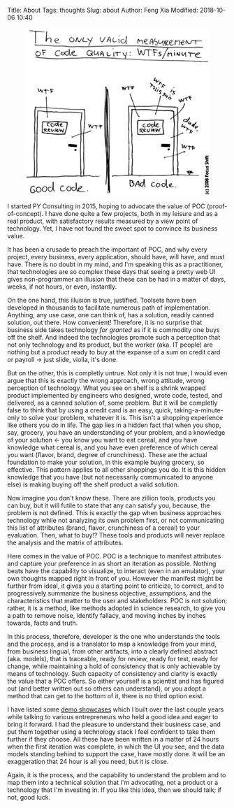 Title: About
Tags: thoughts
Slug: about
Author: Feng Xia
Modified: 2018-10-06 10:40

<figure class="col l6 m6 s12">
  <img src="images/funny/wtf-code.png"/>
</figure>


I started PY Consulting in 2015, hoping to advocate the value of POC
(proof-of-concept). I have done quite a few projects, both in my
leisure and as a real product, with satisfactory results measured by a
view point of technology. Yet, I have not found the sweet spot to
convince its business value.

It has been a crusade to preach the important of POC, and why every
project, every business, every application, should have, will have,
and must have. There is no doubt in my mind, and I'm speaking this as
a practitioner, that technologies are so complex these days that
seeing a pretty web UI gives non-programmer an illusion that these can
be had in a matter of days, weeks, if not hours, or even, instantly.

On the one hand, this illusion is true, justified. Toolsets have been
developed in thousands to facilitate numerous path of
implementation. Anything, any use case, one can think of, has a
solution, readily canned solution, out there. How convenient!
Therefore, it is no surprise that business side takes technology _for
granted_ as if it is commodity one buys off the shelf. And indeed the
technologies promote such a perception that not only technology and
its product, but the worker (aka. IT people) are nothing but a product
ready to buy at the expanse of a sum on credit card or payroll &rarr;
just slide, violla, it's done.

But on the other, this is completly untrue. Not only it is not true, I
would even argue that this is exactly the wrong approach, wrong
attitude, wrong perception of technology. What you see on shelf is a
shrink wrapped product implemented by engineers who designed, wrote
code, tested, and delivered, as a canned solution of, some
problem. But it will be completly false to think that by using a
credit card is an easy, quick, taking-a-minute-only to solve your
problem, whatever it is. This isn't a shopping experience like others
you do in life. The gap lies in a hidden fact that when you shop, say,
grocery, you have an understanding of your problem, and a knowledge of
your solution &larr; you know you want to eat cereal, and you
have knowledge what cereal is, and you have even preference of which
cereal you want (flavor, brand, degree of crunchiness). These are the
actual foundation to make your solution, in this example buying
grocery, so effective. This pattern applies to all other shoppings you
do. It is this hidden knowledge that you have (but not necessarily
communicated to anyone else) is making buying off the shelf product a
valid solution. 

Now imagine you don't know these. There are zillion tools, products
you can buy, but it will futile to state that any can satisfy you,
because, the problem is not defined. This is exactly the gap when
business approaches technology while not analyzing its own problem
first, or not communicating this list of attributes (brand, flavor,
crunchiness of a cereal) to your evaluation. Then, what to buy!? These
tools and products will never replace the analysis and the matrix of
attributes. 

Here comes in the value of POC. POC is a technique to manifest
attributes and capture your preference in as short an iteration as
possible. Nothing beats have the capability to visualize, to interact
(even in an emulator), your own thoughts mapped right in front of
you. However the manifest might be further from ideal, it gives you a
starting point to criticize, to correct, and to progressively
summarize the business objective, assumptions, and the characteristics
that matter to the user and stakeholders. POC is not solution; rather,
it is a method, like methods adopted in science research, to give you
a path to remove noise, identify fallacy, and moving inches by inches
towards, facts and truth. 

In this process, therefore, developer is the one who understands the
tools and the process, and is a translator to map a knowledge from
your mind, from business lingual, from other artifacts, into a clearly
defined abstract (aka. models), that is traceable, ready for review,
ready for test, ready for change, while maintaining a hold of
consistency that is only achievable by means of technology. Such
capacity of consistency and clarity is exactly the value that a POC
offers. So either yourself is a scientist and has figured out (and
better written out so others can understand), or you adopt a method
that can get to the bottom of it, there is no third option exist.

I have listed some [demo showcases][1] which I built over the last
couple years while talking to various entrepreneurs who held a good
idea and eager to bring it forward. I had the pleasure to understand
their business case, and put them together using a technology stack I
feel confident to take them further if they choose. All these have
been written in a matter of 24 hours when the first iteration was
complete, in which the UI you see, and the data models standing behind
to support the case, have mostly done. It will be an exaggeration that
24 hour is all you need; but it is close. 

Again, it is the process, and the capability to understand the problem
and to map them into a technical solution that I'm advocating, not a
product or a technology that I'm investing in. If you like this idea,
then we should talk; if not, good luck.

[1]: /category/demo.html
